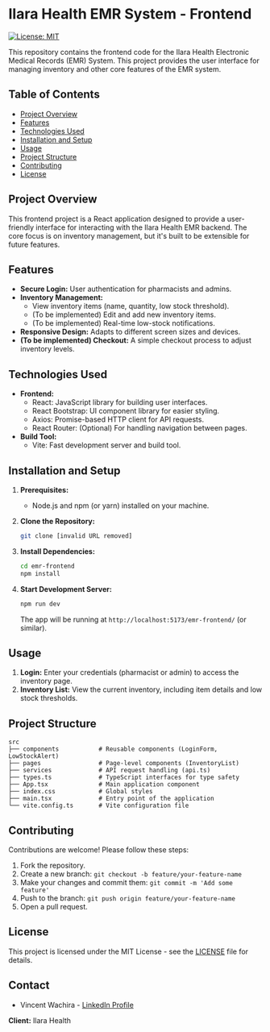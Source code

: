 # Ilara Health EMR System - Frontend

[![License: MIT](https://img.shields.io/badge/License-MIT-yellow.svg)](https://opensource.org/licenses/MIT)

This repository contains the frontend code for the Ilara Health Electronic Medical Records (EMR) System. This project provides the user interface for managing inventory and other core features of the EMR system.

## Table of Contents

- [Project Overview](#project-overview)
- [Features](#features)
- [Technologies Used](#technologies-used)
- [Installation and Setup](#installation-and-setup)
- [Usage](#usage)
- [Project Structure](#project-structure)
- [Contributing](#contributing)
- [License](#license)

## Project Overview

This frontend project is a React application designed to provide a user-friendly interface for interacting with the Ilara Health EMR backend. The core focus is on inventory management, but it's built to be extensible for future features.

## Features

- **Secure Login:** User authentication for pharmacists and admins.
- **Inventory Management:**
  - View inventory items (name, quantity, low stock threshold).
  - (To be implemented) Edit and add new inventory items.
  - (To be implemented) Real-time low-stock notifications.
- **Responsive Design:** Adapts to different screen sizes and devices.
- **(To be implemented) Checkout:**  A simple checkout process to adjust inventory levels.

## Technologies Used

- **Frontend:**
  - React: JavaScript library for building user interfaces.
  - React Bootstrap: UI component library for easier styling.
  - Axios: Promise-based HTTP client for API requests.
  - React Router:  (Optional) For handling navigation between pages.
- **Build Tool:**
  - Vite: Fast development server and build tool.

## Installation and Setup

1. **Prerequisites:**
    - Node.js and npm (or yarn) installed on your machine.

2. **Clone the Repository:**

    ```bash
    git clone [invalid URL removed]
    ```

3. **Install Dependencies:**

    ```bash
    cd emr-frontend
    npm install
    ```

4. **Start Development Server:**

    ```bash
    npm run dev
    ```

    The app will be running at `http://localhost:5173/emr-frontend/` (or similar).

## Usage

1. **Login:** Enter your credentials (pharmacist or admin) to access the inventory page.
2. **Inventory List:** View the current inventory, including item details and low stock thresholds.

## Project Structure

```
src
├── components           # Reusable components (LoginForm, LowStockAlert)
├── pages                # Page-level components (InventoryList)
├── services             # API request handling (api.ts)
├── types.ts             # TypeScript interfaces for type safety
├── App.tsx              # Main application component
├── index.css            # Global styles
├── main.tsx             # Entry point of the application
└── vite.config.ts       # Vite configuration file
```

## Contributing

Contributions are welcome! Please follow these steps:

1. Fork the repository.
2. Create a new branch: `git checkout -b feature/your-feature-name`
3. Make your changes and commit them: `git commit -m 'Add some feature'`
4. Push to the branch: `git push origin feature/your-feature-name`
5. Open a pull request.

## License

This project is licensed under the MIT License - see the [LICENSE](LICENSE) file for details.

## Contact

- Vincent Wachira - [LinkedIn Profile](https://www.linkedin.com/in/vincentwachira)

**Client:** Ilara Health
